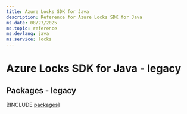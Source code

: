 ```yaml
---
title: Azure Locks SDK for Java
description: Reference for Azure Locks SDK for Java
ms.date: 08/27/2025
ms.topic: reference
ms.devlang: java
ms.service: locks
---
```

# Azure Locks SDK for Java - legacy
## Packages - legacy
[!INCLUDE [packages](locks-index.md)]